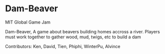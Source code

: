 # Dam-Beaver
MIT Global Game Jam

Dam-Beaver, A game about beavers building homes accross a river. 
Players must work together to gather wood, mud, twigs, etc to build a dam

Contributors: Ken, David, Tien, Phiphi, WinterPu, Alvince
